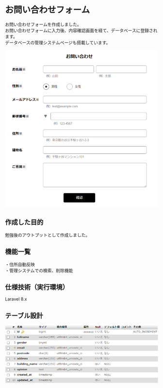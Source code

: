 # お問い合わせフォーム
お問い合わせフォームを作成しました。  
お問い合わせフォームに入力後、内容確認画面を経て、データベースに登録されます。  
データベースの管理システムページも搭載しています。

![Alt text](<スクリーンショット 2023-09-02 121136.png>)

## 作成した目的
勉強後のアウトプットとして作成しました。

## 機能一覧
・住所自動反映  
・管理システムでの検索、削除機能

## 仕様技術（実行環境）
Laravel 8.x

## テーブル設計

![Alt text](<スクリーンショット 2023-09-02 120743.png>)
